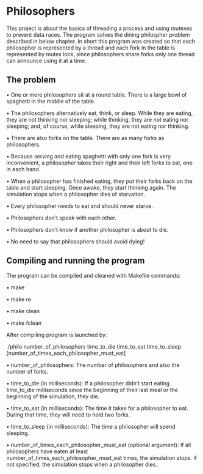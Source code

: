 # Philosophers

This project is about the basics of threading a process and using mutexes to prevent data races. 
The program solves the dining philospher problem described in below chapter. In short this 
program was created so that each philosopher is represented by a thread and each fork in the table 
is represented by mutex lock, since philosophers share forks only one thread can announce using it 
at a time.

## The problem

• One or more philosophers sit at a round table.
There is a large bowl of spaghetti in the middle of the table.

• The philosophers alternatively eat, think, or sleep.
While they are eating, they are not thinking nor sleeping;
while thinking, they are not eating nor sleeping;
and, of course, while sleeping, they are not eating nor thinking.

• There are also forks on the table. There are as many forks as philosophers.

• Because serving and eating spaghetti with only one fork is very inconvenient, a
philosopher takes their right and their left forks to eat, one in each hand.

• When a philosopher has finished eating, they put their forks back on the table and
start sleeping. Once awake, they start thinking again. The simulation stops when
a philosopher dies of starvation.

• Every philosopher needs to eat and should never starve.

• Philosophers don’t speak with each other.

• Philosophers don’t know if another philosopher is about to die.

• No need to say that philosophers should avoid dying!

## Compiling and running the program

The program can be compiled and cleaned with Makefile commands:

• make

• make re

• make clean

• make fclean

After compiling program is launched by:

 ./philo number_of_philosophers time_to_die time_to_eat time_to_sleep
[number_of_times_each_philosopher_must_eat]

• number_of_philosophers: The number of philosophers and also the number
of forks.

• time_to_die (in milliseconds): If a philosopher didn’t start eating time_to_die
milliseconds since the beginning of their last meal or the beginning of the simulation, they die.

• time_to_eat (in milliseconds): The time it takes for a philosopher to eat.
During that time, they will need to hold two forks.

• time_to_sleep (in milliseconds): The time a philosopher will spend sleeping.

• number_of_times_each_philosopher_must_eat (optional argument): If all
philosophers have eaten at least number_of_times_each_philosopher_must_eat
times, the simulation stops. If not specified, the simulation stops when a
philosopher dies.